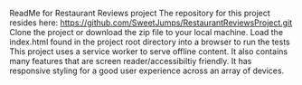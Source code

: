 ReadMe for Restaurant Reviews project
The repository for this project resides here: https://github.com/SweetJumps/RestaurantReviewsProject.git
Clone the project or download the zip file to your local machine.
Load the index.html found in the project root directory into a browser to run the tests
This project uses a service worker to serve offline content.
It also contains many features that are screen reader/accessibiltiy friendly. 
It has responsive styling for a good user experience across an array of devices.
